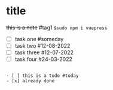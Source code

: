 # title

~~this is a note~~  #tag1
`$sudo npm i vuepress`

 - [ ] task one #someday
 - [ ] task two #12-08-2022
 - [ ] task three #12-07-2022
 - [ ] task four #24-03-2022

```ad-todo

- [ ] this is a todo #today 
- [x] already done

```

